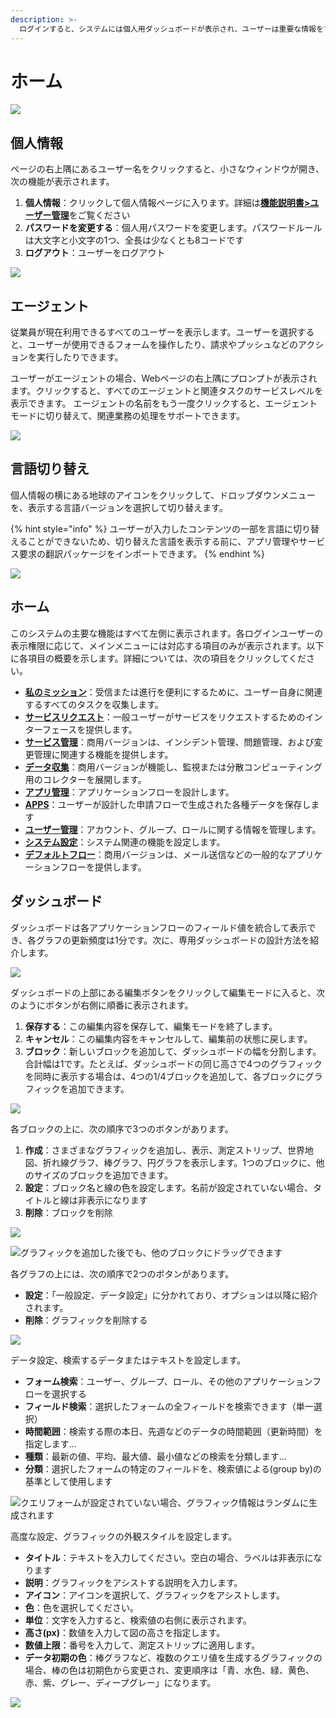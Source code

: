 ```yaml
---
description: >-
  ログインすると、システムには個人用ダッシュボードが表示され、ユーザーは重要な情報をすばやく把握できます。各ユーザーのダッシュボードは独立しており、個人のニーズに応じて設計できます。
---
```


# ホーム



![](../.gitbook/assets/tu-pian-%20%2819%29%20%282%29%20%281%29.png)

## 個人情報

ページの右上隅にあるユーザー名をクリックすると、小さなウィンドウが開き、次の機能が表示されます。

1. **個人情報**：クリックして個人情報ページに入ります。詳細は[**機能説明書&gt;ユーザー管理**](https://doc.omflow.com.tw/v/japan/5/8)をご覧ください
2. **パスワードを変更する**：個人用パスワードを変更します。パスワードルールは大文字と小文字の1つ、全長は少なくとも8コードです
3. **ログアウト**：ユーザーをログアウト

![](../.gitbook/assets/tu-pian-%20%2827%29.png)

## エージェント

従業員が現在利用できるすべてのユーザーを表示します。ユーザーを選択すると、ユーザーが使用できるフォームを操作したり、請求やプッシュなどのアクションを実行したりできます。

ユーザーがエージェントの場合、Webページの右上隅にプロンプトが表示されます。クリックすると、すべてのエージェントと関連タスクのサービスレベルを表示できます。 エージェントの名前をもう一度クリックすると、エージェントモードに切り替えて、関連業務の処理をサポートできます。

![](../.gitbook/assets/image%20%2829%29.png)

## 言語切り替え

個人情報の横にある地球のアイコンをクリックして、ドロップダウンメニューを、表示する言語バージョンを選択して切り替えます。

{% hint style="info" %}
ユーザーが入力したコンテンツの一部を言語に切り替えることができないため、切り替えた言語を表示する前に、アプリ管理やサービス要求の翻訳パッケージをインポートできます。
{% endhint %}

![](../.gitbook/assets/tu-pian-%20%2831%29.png)

## ホーム

このシステムの主要な機能はすべて左側に表示されます。各ログインユーザーの表示権限に応じて、メインメニューには対応する項目のみが表示されます。以下に各項目の概要を示します。詳細については、次の項目をクリックしてください。

* [**私のミッション**](2.md)：受信または進行を便利にするために、ユーザー自身に関連するすべてのタスクを収集します。
* [**サービスリクエスト**](3.md)：一般ユーザーがサービスをリクエストするためのインターフェースを提供します。
* [**サービス管理**](4.md)：商用バージョンは、インシデント管理、問題管理、および変更管理に関連する機能を提供します。
* [**データ収集**](5.md)：商用バージョンが機能し、監視または分散コンピューティング用のコレクターを展開します。
* [**アプリ管理**](6.md)：アプリケーションフローを設計します。
* [**APPS**](7.md)：ユーザーが設計した申請フローで生成された各種データを保存します
* [**ユーザー管理**](8.md)：アカウント、グループ、ロールに関する情報を管理します。
* [**システム設定**](9.md)：システム関連の機能を設定します。
* [**デフォルトフロー**](10.md)：商用バージョンは、メール送信などの一般的なアプリケーションフローを提供します。

## ダッシュボード

ダッシュボードは各アプリケーションフローのフィールド値を統合して表示でき、各グラフの更新頻度は1分です。次に、専用ダッシュボードの設計方法を紹介します。

![](../.gitbook/assets/pic001.jpg)

ダッシュボードの上部にある編集ボタンをクリックして編集モードに入ると、次のようにボタンが右側に順番に表示されます。

1. **保存する**：この編集内容を保存して、編集モードを終了します。
2. **キャンセル**：この編集内容をキャンセルして、編集前の状態に戻します。
3. **ブロック**：新しいブロックを追加して、ダッシュボードの幅を分割します。合計幅は1です。たとえば、ダッシュボードの同じ高さで4つのグラフィックを同時に表示する場合は、4つの1/4ブロックを追加して、各ブロックにグラフィックを追加できます。

![](../.gitbook/assets/pic002%20%281%29.jpg)

各ブロックの上に、次の順序で3つのボタンがあります。

1. **作成**：さまざまなグラフィックを追加し、表示、測定ストリップ、世界地図、折れ線グラフ、棒グラフ、円グラフを表示します。1つのブロックに、他のサイズのブロックを追加できます。
2. **設定**：ブロック名と線の色を設定します。名前が設定されていない場合、タイトルと線は非表示になります
3. **削除**：ブロックを削除

![](../.gitbook/assets/pic005%20%281%29.jpg)

![&#x30B0;&#x30E9;&#x30D5;&#x30A3;&#x30C3;&#x30AF;&#x3092;&#x8FFD;&#x52A0;&#x3057;&#x305F;&#x5F8C;&#x3067;&#x3082;&#x3001;&#x4ED6;&#x306E;&#x30D6;&#x30ED;&#x30C3;&#x30AF;&#x306B;&#x30C9;&#x30E9;&#x30C3;&#x30B0;&#x3067;&#x304D;&#x307E;&#x3059;](../.gitbook/assets/pic006.jpg)

各グラフの上には、次の順序で2つのボタンがあります。

* **設定**：「一般設定、データ設定」に分かれており、オプションは以降に紹介されます。
* **削除**：グラフィックを削除する

![](../.gitbook/assets/pic007%20%281%29.jpg)

データ設定、検索するデータまたはテキストを設定します。

* **フォーム検索**：ユーザー、グループ、ロール、その他のアプリケーションフローを選択する
* **フィールド検索**：選択したフォームの全フィールドを検索できます（単一選択）
* **時間範囲**：検索する際の本日、先週などのデータの時間範囲（更新時間）を指定します...
* **種類**：最新の値、平均、最大値、最小値などの検索を分類します...
* **分類**：選択したフォームの特定のフィールドを、検索値による\(group by\)の基準として使用します

![&#x30AF;&#x30A8;&#x30EA;&#x30D5;&#x30A9;&#x30FC;&#x30E0;&#x304C;&#x8A2D;&#x200B;&#x200B;&#x5B9A;&#x3055;&#x308C;&#x3066;&#x3044;&#x306A;&#x3044;&#x5834;&#x5408;&#x3001;&#x30B0;&#x30E9;&#x30D5;&#x30A3;&#x30C3;&#x30AF;&#x60C5;&#x5831;&#x306F;&#x30E9;&#x30F3;&#x30C0;&#x30E0;&#x306B;&#x751F;&#x6210;&#x3055;&#x308C;&#x307E;&#x3059;](../.gitbook/assets/pic008.jpg)

高度な設定、グラフィックの外観スタイルを設定します。

* **タイトル**：テキストを入力してください。空白の場合、ラベルは非表示になります
* **説明**：グラフィックをアシストする説明を入力します。
* **アイコン**：アイコンを選択して、グラフィックをアシストします。
* **色**：色を選択してください。
* **単位**：文字を入力すると、検索値の右側に表示されます。
* **高さ\(px\)**：数値を入力して図の高さを指定します。
* **数値上限**：番号を入力して、測定ストリップに適用します。
* **データ初期の色**：棒グラフなど、複数のクエリ値を生成するグラフィックの場合、棒の色は初期色から変更され、変更順序は「青、水色、緑、黄色、赤、紫、グレー、ディープグレー」になります。

![](../.gitbook/assets/pic009.jpg)



